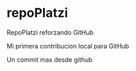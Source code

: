 # repoPlatzi

RepoPlatzi reforzando GitHub

Mi primera contribucion local para GitHub

Un commit mas desde github
